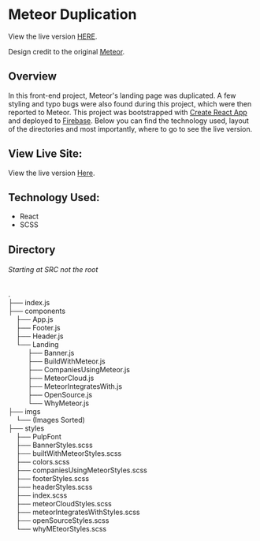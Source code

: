# Meteor Duplication

View the live version [HERE](https://meteor-duplication-4a081.web.app/).

Design credit to the original [Meteor](https://www.meteor.com/).


## Overview

In this front-end project, Meteor's landing page was duplicated. A few styling and typo bugs were also found during this project, which were then reported to Meteor. This project was bootstrapped with [Create React App](https://github.com/facebook/create-react-app) and deployed to [Firebase](https://firebase.google.com/). Below you can find the technology used, layout of the directories and most importantly, where to go to see the live version.

## View Live Site:
View the live version [Here](https://meteor-duplication-4a081.web.app/).


## Technology Used:
- React
- SCSS

## Directory 
###### Starting at SRC not the root

.<br />
├── index.js <br />
├── components<br />
 &nbsp;&nbsp;&nbsp;  ├── App.js<br />
 &nbsp;&nbsp;&nbsp;  ├── Footer.js<br />
 &nbsp;&nbsp;&nbsp;  ├── Header.js<br />
 &nbsp;&nbsp;&nbsp;  └── Landing<br />
 &nbsp;&nbsp;&nbsp;&nbsp;&nbsp;&nbsp;&nbsp;&nbsp;&nbsp;      ├── Banner.js<br />
 &nbsp;&nbsp;&nbsp;&nbsp;&nbsp;&nbsp;&nbsp;&nbsp;&nbsp;      ├── BuildWithMeteor.js<br />
 &nbsp;&nbsp;&nbsp;&nbsp;&nbsp;&nbsp;&nbsp;&nbsp;&nbsp;      ├── CompaniesUsingMeteor.js<br />
 &nbsp;&nbsp;&nbsp;&nbsp;&nbsp;&nbsp;&nbsp;&nbsp;&nbsp;      ├── MeteorCloud.js<br />
 &nbsp;&nbsp;&nbsp;&nbsp;&nbsp;&nbsp;&nbsp;&nbsp;&nbsp;     ├── MeteorIntegratesWith.js<br />
 &nbsp;&nbsp;&nbsp;&nbsp;&nbsp;&nbsp;&nbsp;&nbsp;&nbsp;      ├── OpenSource.js<br />
 &nbsp;&nbsp;&nbsp;&nbsp;&nbsp;&nbsp;&nbsp;&nbsp;&nbsp;      └── WhyMeteor.js<br />
├── imgs<br />
  &nbsp;&nbsp;&nbsp; └── (Images Sorted)<br />
├── styles<br />
  &nbsp;&nbsp;&nbsp; ├── PulpFont<br />
  &nbsp;&nbsp;&nbsp; ├── BannerStyles.scss<br />
  &nbsp;&nbsp;&nbsp; ├── builtWithMeteorStyles.scss<br />
  &nbsp;&nbsp;&nbsp; ├── colors.scss<br />
  &nbsp;&nbsp;&nbsp; ├── companiesUsingMeteorStyles.scss<br />
  &nbsp;&nbsp;&nbsp; ├── footerStyles.scss<br />
  &nbsp;&nbsp;&nbsp; ├── headerStyles.scss<br />
  &nbsp;&nbsp;&nbsp; ├── index.scss<br />
  &nbsp;&nbsp;&nbsp; ├── meteorCloudStyles.scss<br />
  &nbsp;&nbsp;&nbsp; ├── meteorIntegratesWithStyles.scss<br />
  &nbsp;&nbsp;&nbsp; ├── openSourceStyles.scss<br />
  &nbsp;&nbsp;&nbsp; └── whyMEteorStyles.scss<br />
    